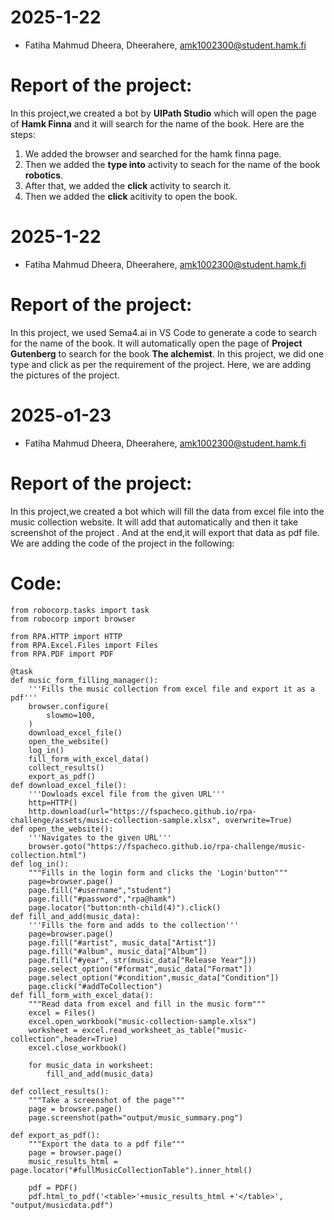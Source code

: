 # 2025-1-22

- Fatiha Mahmud Dheera, Dheerahere, amk1002300@student.hamk.fi

# Report of the project:
In this project,we created a bot by **UIPath Studio** which will open the page of **Hamk Finna** and it will search for the name of the book. Here are the steps:
1. We added the browser and searched for the hamk finna page.
2. Then we added the **type into** activity to seach for the name of the book **robotics**.
3. After that, we added the **click** activity to search it.
4. Then we added the **click** acitivity to open the book.

# 2025-1-22

- Fatiha Mahmud Dheera, Dheerahere, amk1002300@student.hamk.fi
# Report of the project:
In this project, we used Sema4.ai in VS Code to generate a code to search for the name of the book.
It will automatically open the page of **Project Gutenberg** to search for the book **The alchemist**.
In this project, we did one type and click as per the requirement of the project.
Here, we are adding the pictures of the project.

# 2025-o1-23

- Fatiha Mahmud Dheera, Dheerahere, amk1002300@student.hamk.fi

# Report of the project:
In this project,we created a bot which will fill the data from excel file into the music collection website.
It will add that automatically and then it take screenshot of the project .
And at the end,it will export that data as pdf file.
We are adding the code of the project in the following:
# Code:
```
from robocorp.tasks import task
from robocorp import browser

from RPA.HTTP import HTTP
from RPA.Excel.Files import Files
from RPA.PDF import PDF

@task
def music_form_filling_manager():
    '''Fills the music collection from excel file and export it as a pdf'''
    browser.configure(
        slowmo=100,
    )
    download_excel_file()
    open_the_website()
    log_in()
    fill_form_with_excel_data()
    collect_results()
    export_as_pdf()
def download_excel_file():
    '''Dowloads excel file from the given URL'''
    http=HTTP()
    http.download(url="https://fspacheco.github.io/rpa-challenge/assets/music-collection-sample.xlsx", overwrite=True)    
def open_the_website():
    '''Navigates to the given URL'''
    browser.goto("https://fspacheco.github.io/rpa-challenge/music-collection.html")
def log_in():
    """Fills in the login form and clicks the 'Login'button"""
    page=browser.page()
    page.fill("#username","student")
    page.fill("#password","rpa@hamk")
    page.locator("button:nth-child(4)").click()
def fill_and_add(music_data):
    '''Fills the form and adds to the collection'''
    page=browser.page()
    page.fill("#artist", music_data["Artist"])
    page.fill("#album", music_data["Album"])
    page.fill("#year", str(music_data["Release Year"]))
    page.select_option("#format",music_data["Format"])
    page.select_option("#condition",music_data["Condition"])
    page.click("#addToCollection")
def fill_form_with_excel_data():
    """Read data from excel and fill in the music form"""
    excel = Files()
    excel.open_workbook("music-collection-sample.xlsx")
    worksheet = excel.read_worksheet_as_table("music-collection",header=True)
    excel.close_workbook()

    for music_data in worksheet:
        fill_and_add(music_data)

def collect_results():
    """Take a screenshot of the page"""
    page = browser.page()
    page.screenshot(path="output/music_summary.png")

def export_as_pdf():
    """Export the data to a pdf file"""
    page = browser.page()
    music_results_html = page.locator("#fullMusicCollectionTable").inner_html()

    pdf = PDF()
    pdf.html_to_pdf('<table>'+music_results_html +'</table>', "output/musicdata.pdf")
```
